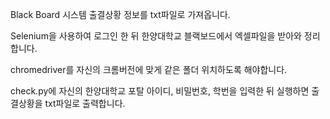 Black Board 시스템 출결상황 정보를 txt파일로 가져옵니다.

Selenium을 사용하여 로그인 한 뒤 한양대학교 블랙보드에서 엑셀파일을 받아와 정리합니다.

chromedriver를 자신의 크롬버전에 맞게 같은 폴더 위치하도록 해야합니다.

check.py에 자신의 한양대학교 포탈 아이디, 비밀번호, 학번을 입력한 뒤 실행하면 출결상황을 txt파일로 출력합니다.
